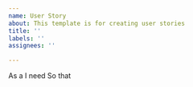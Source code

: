 ```yaml
---
name: User Story
about: This template is for creating user stories
title: ''
labels: ''
assignees: ''

---
```


As a
I need
So that

